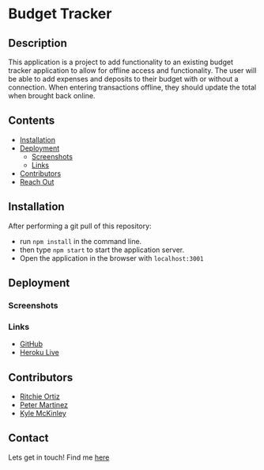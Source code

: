 # Budget Tracker
## Description
This application is a project to add functionality to an existing budget tracker application to allow for offline access and functionality. The user will be able to add expenses and deposits to their budget with or without a connection. When entering transactions offline, they should update the total when brought back online.

## Contents
- [Installation](#Installation)
- [Deployment](#Deployment)
    - [Screenshots](#Screenshots)
    - [Links](#Links)
- [Contributors](#Contributors)
- [Reach Out](#Contact)

## Installation
After performing a git pull of this repository:
- run `npm install` in the command line.
- then type `npm start` to start the application server.
- Open the application in the browser with `localhost:3001`

## Deployment
### Screenshots


### Links
- [GitHub](https://github.com/xRitchie91/BudgetBuddyXIX)
- [Heroku Live]()

## Contributors
- [Ritchie Ortiz](https://www.GitHub.com/xRitchie91)
- [Peter Martinez](https//www.GitHub.com/Pmarti53)
- [Kyle McKinley](https://www.GitHub.com/kjmckinley)

## Contact
Lets get in touch!
Find me [here](https://www.GitHub.com/xRitchie91)
